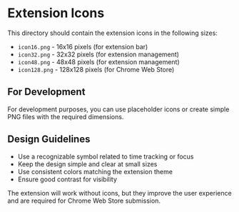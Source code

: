 # Extension Icons

This directory should contain the extension icons in the following sizes:

- `icon16.png` - 16x16 pixels (for extension bar)
- `icon32.png` - 32x32 pixels (for extension management)
- `icon48.png` - 48x48 pixels (for extension management)
- `icon128.png` - 128x128 pixels (for Chrome Web Store)

## For Development

For development purposes, you can use placeholder icons or create simple PNG files with the required dimensions.

## Design Guidelines

- Use a recognizable symbol related to time tracking or focus
- Keep the design simple and clear at small sizes
- Use consistent colors matching the extension theme
- Ensure good contrast for visibility

The extension will work without icons, but they improve the user experience and are required for Chrome Web Store submission. 